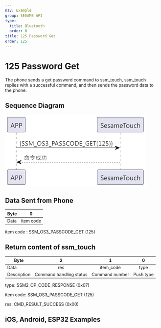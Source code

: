 ```yaml
---
nav: Example
group: SESAME API
type:
  title: Bluetooth
  order: 0
title: 125_Password Get
order: 125
---
```


# 125 Password Get

The phone sends a get password command to ssm_touch, ssm_touch replies with a successful command, and then sends the password data to the phone.

## Sequence Diagram

<p align="left" >
  <img src="./src/pw_get/pw_get.png" alt="" title="">
</p>

## Data Sent from Phone

| Byte |     0     |
| ---- | :-------: |
| Data | item code |

item code : SSM_OS3_PASSCODE_GET (125)

## Return content of ssm_touch

| Byte |      2       |     1     |    0     |
| ---- |:----------: |:-------: |:------: |
| Data |     res      | item_code |   type   |
| Description | Command handling status | Command number | Push type |

type: SSM2_OP_CODE_RESPONSE (0x07)

item code: SSM_OS3_PASSCODE_GET (125)

res: CMD_RESULT_SUCCESS (0x00)

## iOS, Android, ESP32 Examples

<CustomBashOSPlatformPwGet ios='true' android='true'  esp32='true'/>

<!-- ## Android Example

```jsx | pure
  override fun keyBoardPassCode(result: CHResult<CHEmpty>) {
      if (checkBle(result)) return
      sendCommand(SesameOS3Payload(SesameItemCode.SSM_OS3_PASSCODE_GET.value, byteArrayOf())) { res ->
          result.invoke(Result.success(CHResultState.CHResultStateBLE(CHEmpty())))
      }
  }
```

## iOS Example

```jsx | pure
    func passCodes(result: @escaping (CHResult<CHEmpty>)) {
        if (self.checkBle(result)) { return }

        sendCommand(.init(.SSM_OS3_PASSCODE_GET)) { _ in
            L.d("SSM_OS3_PASSCODE_GET ok")
            result(.success(CHResultStateNetworks(input: CHEmpty())))
        }
    }
```

## ESP Example

```jsx | pure

``` -->